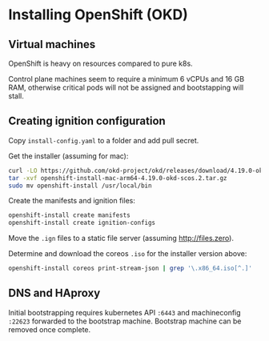 # Installing OpenShift (OKD)

## Virtual machines

OpenShift is heavy on resources compared to pure k8s.  

Control plane machines seem to require a minimum 6 vCPUs and 16 GB RAM, otherwise critical pods will not be assigned and bootstapping will stall.

## Creating ignition configuration

Copy `install-config.yaml` to a folder and add pull secret.

Get the installer (assuming for mac):

```sh
curl -LO https://github.com/okd-project/okd/releases/download/4.19.0-okd-scos.2/openshift-install-mac-arm64-4.19.0-okd-scos.2.tar.gz
tar -xvf openshift-install-mac-arm64-4.19.0-okd-scos.2.tar.gz
sudo mv openshift-install /usr/local/bin
```

Create the manifests and ignition files:

```sh
openshift-install create manifests
openshift-install create ignition-configs
```

Move the `.ign` files to a static file server (assuming http://files.zero).

Determine and download the coreos `.iso` for the installer version above:

```sh
openshift-install coreos print-stream-json | grep '\.x86_64.iso[^.]'
```

## DNS and HAproxy

Initial bootstrapping requires kubernetes API `:6443` and machineconfig `:22623` forwarded to the bootstrap machine. Bootstrap machine can be removed once complete.


